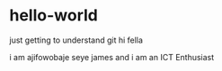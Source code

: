 # hello-world
just getting to understand git
hi fella

i am ajifowobaje seye james and i am an ICT Enthusiast
